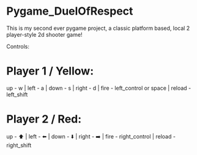 # Pygame_DuelOfRespect
This is my second ever pygame project, a classic platform based, local 2 player-style 2d shooter game!

Controls:
# Player 1 / Yellow:
up - w | left - a | down - s | right - d | fire - left_control or space | reload - left_shift

# Player 2 / Red:
up - ⬆️ | left - ⬅️ | down - ⬇️ | right - ➡️ | fire - right_control | reload - right_shift
